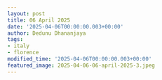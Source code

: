 ```yaml
---
layout: post
title: 06 April 2025
date: '2025-04-06T00:00:00.003+00:00'
author: Dedunu Dhananjaya
tags:
- italy
- florence
modified_time: '2025-04-06T00:00:00.003+00:00'
featured_image: 2025-04-06-06-april-2025-3.jpeg
---
```

